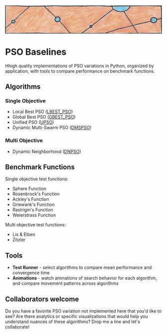 ![particles](https://github.com/SioKCronin/PSO-baselines/blob/master/common/media/particles.png)

# PSO Baselines

Hhigh quality implementations of PSO variations in Python, organized by application, with tools to compare performance on benchmark functions. 

## Algorithms
### Single Objective 

* Local Best PSO ([LBEST_PSO](https://github.com/SioKCronin/PSO-baselines/tree/master/pso))
* Global Best PSO ([GBEST_PSO](https://github.com/SioKCronin/PSO-baselines/tree/master/pso))
* Unified PSO ([UPSO](https://github.com/SioKCronin/PSO-baselines/tree/master/upso))
* Dynamic Multi-Swarm PSO ([DMSPSO](https://github.com/SioKCronin/PSO-baselines/tree/master/dmspso))

### Multi Objective

* Dynamic Neighborhood ([DNPSO](https://github.com/SioKCronin/PSO-baselines/tree/master/dnpso))

## Benchmark Functions

Single objective test functions:
* Sphere Function
* Rosenbrock's Function
* Ackley's Function
* Griewank's Function
* Rastrigin's Function
* Weierstrass Function

Multi objective test functions:
* Lis & Eiben
* Zitzler

## Tools

* **Test Runner** - select algorithms to compare mean performance and convergence time
* **Animations** - watch animations of search behavior for each algorithm, and compare movement patterns across algorithms

## Collaborators welcome

Do you have a favorite PSO variation not implemented here that you'd like to see? Are there analytics or specific visualizations that would help you understand nuances of these algorithms? Drop me a line and let's collaborate!
